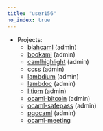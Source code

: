 ```yaml
---
title: "user156"
no_index: true
---
```


* Projects:
  * [blahcaml](/projects/blahcaml/) (admin)
  * [bookaml](/projects/bookaml/) (admin)
  * [camlhighlight](/projects/camlhighlight/) (admin)
  * [ccss](/projects/ccss/) (admin)
  * [lambdium](/projects/lambdium/) (admin)
  * [lambdoc](/projects/lambdoc/) (admin)
  * [litiom](/projects/litiom/) (admin)
  * [ocaml-bitcoin](/projects/ocaml-bitcoin/) (admin)
  * [ocaml-safepass](/projects/ocaml-safepass/) (admin)
  * [pgocaml](/projects/pgocaml/) (admin)
  * [ocaml-meeting](/projects/ocaml-meeting/)